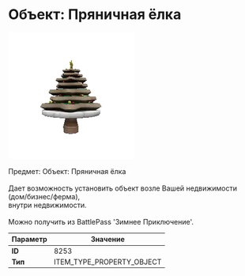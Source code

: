 # Объект: Пряничная ёлка

![Item Image](../img/8253.webp?raw=true)

Предмет: Объект: Пряничная ёлка<br><br>Дает возможность установить объект возле Вашей недвижимости (дом/бизнес/ферма),<br>внутри недвижимости.<br><br>Можно получить из BattlePass 'Зимнее Приключение'.


| Параметр | Значение |
|----------|----------|
| **ID** | 8253 |
| **Тип** | ITEM_TYPE_PROPERTY_OBJECT |

